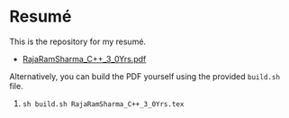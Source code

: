 # Resumé

This is the repository for my resumé.

* [RajaRamSharma_C++_3_0Yrs.pdf](https://github.com/ArbitCode/resume/raw/master/out/RajaRamSharma_C++_3_0Yrs.pdf)

Alternatively, you can build the PDF yourself using the provided `build.sh` file.

1. `sh build.sh RajaRamSharma_C++_3_0Yrs.tex`
